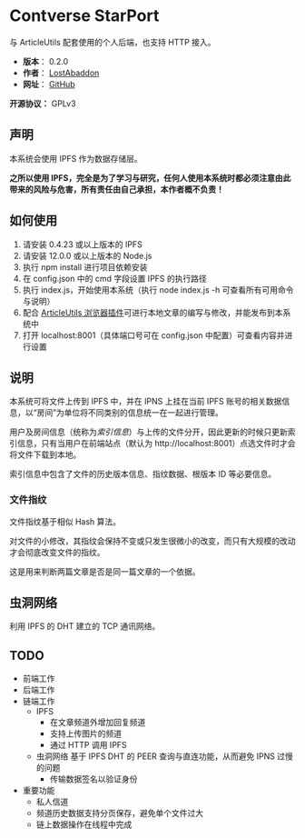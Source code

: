 # Contverse StarPort

与 ArticleUtils 配套使用的个人后端，也支持 HTTP 接入。

- **版本**： 0.2.0
- **作者**： [LostAbaddon](mailto:lostabaddon@gmail.com)
- **网址**： [GitHub](https://github.com/LostAbaddon/ArticlePort)

**开源协议：** GPLv3

## 声明

本系统会使用 IPFS 作为数据存储层。

**之所以使用 IPFS，完全是为了学习与研究，任何人使用本系统时都必须注意由此带来的风险与危害，所有责任由自己承担，本作者概不负责！**

## 如何使用

1.	请安装 0.4.23 或以上版本的 IPFS
2.	请安装 12.0.0 或以上版本的 Node.js
3.	执行 npm install 进行项目依赖安装
4.	在 config.json 中的 cmd 字段设置 IPFS 的执行路径
5.	执行 index.js，开始使用本系统（执行 node index.js -h 可查看所有可用命令与说明）
6.	配合 [ArticleUtils 浏览器插件](https://github.com/LostAbaddon/ArticleUtils)可进行本地文章的编写与修改，并能发布到本系统中
7.	打开 localhost:8001（具体端口号可在 config.json 中配置）可查看内容并进行设置

## 说明

本系统可将文件上传到 IPFS 中，并在 IPNS 上挂在当前 IPFS 账号的相关数据信息，以“房间”为单位将不同类别的信息统一在一起进行管理。

用户及房间信息（统称为*索引信息*）与上传的文件分开，因此更新的时候只更新索引信息，只有当用户在前端站点（默认为 http://localhost:8001）点选文件时才会将文件下载到本地。

索引信息中包含了文件的历史版本信息、指纹数据、根版本 ID 等必要信息。

### 文件指纹

文件指纹基于相似 Hash 算法。

对文件的小修改，其指纹会保持不变或只发生很微小的改变，而只有大规模的改动才会彻底改变文件的指纹。

这是用来判断两篇文章是否是同一篇文章的一个依据。

## 虫洞网络

利用 IPFS 的 DHT 建立的 TCP 通讯网络。

## TODO

+	前端工作
+	后端工作
+	链端工作
	-	IPFS
		*	在文章频道外增加回复频道
		*	支持上传图片的频道
		*	通过 HTTP 调用 IPFS
	-	虫洞网络
		基于 IPFS DHT 的 PEER 查询与直连功能，从而避免 IPNS 过慢的问题
		*	传输数据签名以验证身份
+	重要功能
	-	私人信道	
	-	频道历史数据支持分页保存，避免单个文件过大
	-	链上数据操作在线程中完成
